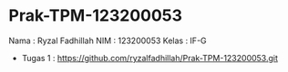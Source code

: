 # Prak-TPM-123200053
Nama : Ryzal Fadhillah
NIM : 123200053
Kelas : IF-G

- Tugas 1 : https://github.com/ryzalfadhillah/Prak-TPM-123200053.git
